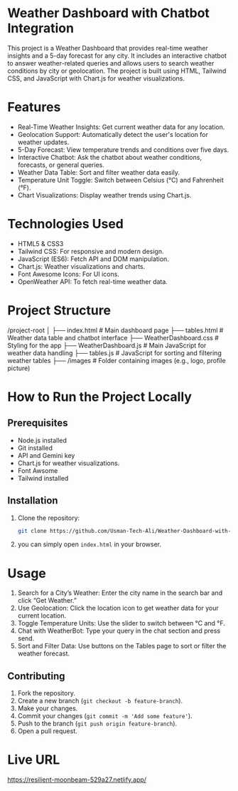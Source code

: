 # Weather Dashboard with Chatbot Integration

This project is a Weather Dashboard that provides real-time weather insights and a 5-day forecast for any city. It includes an interactive chatbot to answer weather-related queries and allows users to search weather conditions by city or geolocation. The project is built using HTML, Tailwind CSS, and JavaScript with Chart.js for weather visualizations.

# Features

- Real-Time Weather Insights: Get current weather data for any location.
- Geolocation Support: Automatically detect the user's location for weather updates.
- 5-Day Forecast: View temperature trends and conditions over five days.
- Interactive Chatbot: Ask the chatbot about weather conditions, forecasts, or general queries.
- Weather Data Table: Sort and filter weather data easily.
- Temperature Unit Toggle: Switch between Celsius (°C) and Fahrenheit (°F).
- Chart Visualizations: Display weather trends using Chart.js.

# Technologies Used

- HTML5 & CSS3
- Tailwind CSS: For responsive and modern design.
- JavaScript (ES6): Fetch API and DOM manipulation.
- Chart.js: Weather visualizations and charts.
- Font Awesome Icons: For UI icons.
- OpenWeather API: To fetch real-time weather data.

# Project Structure

/project-root
│
├── index.html # Main dashboard page
├── tables.html # Weather data table and chatbot interface
├── WeatherDashboard.css # Styling for the app
├── WeatherDashboard.js # Main JavaScript for weather data handling
├── tables.js # JavaScript for sorting and filtering weather tables
├── /images # Folder containing images (e.g., logo, profile picture)

# How to Run the Project Locally

## Prerequisites

- Node.js installed
- Git installed
- API and Gemini key
- Chart.js for weather visualizations.
- Font Awsome
- Tailwind installed

## Installation

1. Clone the repository:

   ```sh
   git clone https://github.com/Usman-Tech-Ali/Weather-Dashboard-with-Chatbot-Integration.git
   ```

2. you can simply open `index.html` in your browser.

# Usage

1. Search for a City’s Weather: Enter the city name in the search bar and click “Get Weather.”
2. Use Geolocation: Click the location icon to get weather data for your current location.
3. Toggle Temperature Units: Use the slider to switch between °C and °F.
4. Chat with WeatherBot: Type your query in the chat section and press send.
5. Sort and Filter Data: Use buttons on the Tables page to sort or filter the weather forecast.

## Contributing

1. Fork the repository.
2. Create a new branch (`git checkout -b feature-branch`).
3. Make your changes.
4. Commit your changes (`git commit -m 'Add some feature'`).
5. Push to the branch (`git push origin feature-branch`).
6. Open a pull request.

# Live URL

https://resilient-moonbeam-529a27.netlify.app/
